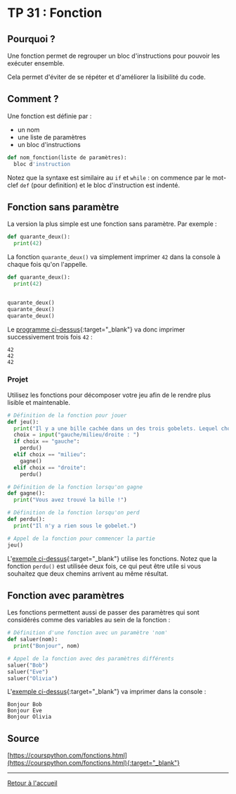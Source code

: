 # TP 31 : Fonction

## Pourquoi ?

Une fonction permet de regrouper un bloc d'instructions pour pouvoir les exécuter ensemble. 

Cela permet d'éviter de se répéter et d'améliorer la lisibilité du code. 

## Comment ?

Une fonction est définie par :
- un nom
- une liste de paramètres
- un bloc d'instructions

```python
def nom_fonction(liste de paramètres):
  bloc d'instruction
```

Notez que la syntaxe est similaire au `if` et `while` : on commence par le mot-clef `def` (pour definition) et le bloc d'instruction est indenté. 

## Fonction sans paramètre

La version la plus simple est une fonction sans paramètre. Par exemple :

```python
def quarante_deux():
  print(42)
```

La fonction `quarante_deux()` va simplement imprimer `42` dans la console à chaque fois qu'on l'appelle. 

```python
def quarante_deux():
  print(42)


quarante_deux()
quarante_deux()
quarante_deux()
```

Le [programme ci-dessus](https://gymnacode.web.app/editor?code=eNpLSU1TKCxNLErMK0mNT0ktrdDQtOJSUCgoyswr0TAx0uTi4kKTJsQHAHr8HAY%3D){:target="_blank"} va donc imprimer successivement trois fois `42` :

```
42
42
42
```

### Projet

Utilisez les fonctions pour décomposer votre jeu afin de le rendre plus lisible et maintenable. 

```python
# Définition de la fonction pour jouer
def jeu():
  print("Il y a une bille cachée dans un des trois gobelets. Lequel choisissez-vous ?")
  choix = input("gauche/milieu/droite : ")
  if choix == "gauche":
    perdu()
  elif choix == "milieu":
    gagne()
  elif choix == "droite":
    perdu()

# Définition de la fonction lorsqu'on gagne
def gagne():
  print("Vous avez trouvé la bille !")

# Définition de la fonction lorsqu'on perd
def perdu():
  print("Il n'y a rien sous le gobelet.")

# Appel de la fonction pour commencer la partie
jeu()
```

L'[exemple ci-dessus](https://gymnacode.web.app/editor?code=eNqNkc1OwzAQhO95iiE9tD3Q3itVCIkLEmfurrNJtnJs1z8R9I3yHHkx7CRIFFWIm70efTOeXeFlHGrWHNhoVAQlUBstp6s10eFsIrmiohpnipvtoQCsYx025avCJwSiJpxYKYIUsh0HQiW0T%2BOE8wjOsEdjTqQo%2BB3e6BJJQbZpzN7T9bE30eOp3CZwnn7gCNY2JoNGRNnSvmPFFPdVIgXCAZOU62%2F1EYuwzNlSOnJVCprOpG5UM2dRNaLRdE812%2FxiFau%2FelLG%2BUtcp9NEncpa%2BD%2Fqes%2F%2FFD1dcyexH4fMmIt7KP9vkSNNDku224XodV6JY9Lw2S%2FBl%2B53s8eztan%2Be4uWputIS3L5yQoXmIpp5V8KvLU%2B){:target="_blank"} utilise les fonctions. Notez que la fonction `perdu()` est utilisée deux fois, ce qui peut être utile si vous souhaitez que deux chemins arrivent au même résultat. 

## Fonction avec paramètres

Les fonctions permettent aussi de passer des paramètres qui sont considérés comme des variables au sein de la fonction :

```python
# Définition d'une fonction avec un paramètre 'nom'
def saluer(nom):
  print("Bonjour", nom)

# Appel de la fonction avec des paramètres différents
saluer("Bob")
saluer("Eve")
saluer("Olivia")
```

L'[exemple ci-dessus](https://gymnacode.web.app/editor?code=eNpdzEsKwjAURuF5VvGTDtKCK3Cm6Ng1xOYGrqQ3IY%2Buya6jG7OKSHH4ceB0uKyLZ%2BHKUeBME4KPMn5oZxrRBMlmO63PmglG4mSUI49iQ6Pcbx6OCkiZpfb6HOURW9YHvINSHU4pUYAjBPt3dlR26wLH3q9LJqlFfe%2Fb766Hn64z7XQLPLPVwwvsf0Tg){:target="_blank"} va imprimer dans la console :

```
Bonjour Bob
Bonjour Eve
Bonjour Olivia
```

## Source

[https://courspython.com/fonctions.html](https://courspython.com/fonctions.html){:target="_blank"}

---

[Retour à l'accueil](../README.md)
